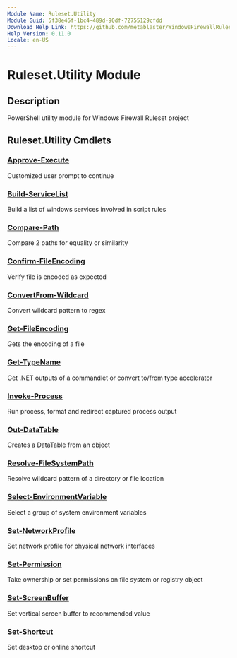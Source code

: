 ```yaml
---
Module Name: Ruleset.Utility
Module Guid: 5f38e46f-1bc4-489d-90df-72755129cfdd
Download Help Link: https://github.com/metablaster/WindowsFirewallRuleset/tree/master/Config/HelpContent/0.11.0
Help Version: 0.11.0
Locale: en-US
---
```


# Ruleset.Utility Module

## Description

PowerShell utility module for Windows Firewall Ruleset project

## Ruleset.Utility Cmdlets

### [Approve-Execute](Approve-Execute.md)

Customized user prompt to continue

### [Build-ServiceList](Build-ServiceList.md)

Build a list of windows services involved in script rules

### [Compare-Path](Compare-Path.md)

Compare 2 paths for equality or similarity

### [Confirm-FileEncoding](Confirm-FileEncoding.md)

Verify file is encoded as expected

### [ConvertFrom-Wildcard](ConvertFrom-Wildcard.md)

Convert wildcard pattern to regex

### [Get-FileEncoding](Get-FileEncoding.md)

Gets the encoding of a file

### [Get-TypeName](Get-TypeName.md)

Get .NET outputs of a commandlet or convert to/from type accelerator

### [Invoke-Process](Invoke-Process.md)

Run process, format and redirect captured process output

### [Out-DataTable](Out-DataTable.md)

Creates a DataTable from an object

### [Resolve-FileSystemPath](Resolve-FileSystemPath.md)

Resolve wildcard pattern of a directory or file location

### [Select-EnvironmentVariable](Select-EnvironmentVariable.md)

Select a group of system environment variables

### [Set-NetworkProfile](Set-NetworkProfile.md)

Set network profile for physical network interfaces

### [Set-Permission](Set-Permission.md)

Take ownership or set permissions on file system or registry object

### [Set-ScreenBuffer](Set-ScreenBuffer.md)

Set vertical screen buffer to recommended value

### [Set-Shortcut](Set-Shortcut.md)

Set desktop or online shortcut
